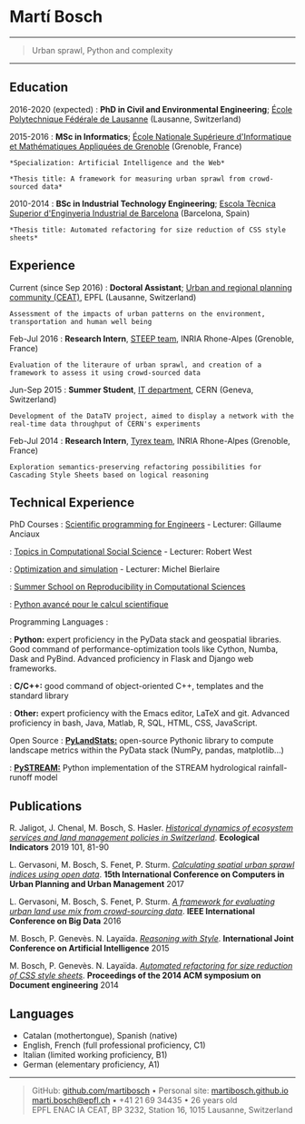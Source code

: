 Martí Bosch
============

----

> Urban sprawl, Python and complexity

----

Education
---------

2016-2020 (expected)
:   **PhD in Civil and Environmental Engineering**; [École Polytechnique Fédérale de Lausanne](https://www.epfl.ch) (Lausanne, Switzerland)

2015-2016
:   **MSc in Informatics**; [École Nationale Supérieure d'Informatique et Mathématiques Appliquées de Grenoble](http://ensimag.grenoble-inp.fr) (Grenoble, France)

    *Specialization: Artificial Intelligence and the Web*
    
    *Thesis title: A framework for measuring urban sprawl from crowd-sourced data*
    
2010-2014
:   **BSc in Industrial Technology Engineering**; [Escola Tècnica Superior d'Enginyeria Industrial de Barcelona](https://www.etseib.upc.edu) (Barcelona, Spain)

    *Thesis title: Automated refactoring for size reduction of CSS style sheets*

Experience
----------

Current (since Sep 2016)
:   **Doctoral Assistant**; [Urban and regional planning community (CEAT)](http://ceat.epfl.ch/), EPFL (Lausanne, Switzerland)

    Assessment of the impacts of urban patterns on the environment, transportation and human well being

Feb-Jul 2016
:   **Research Intern**, [STEEP team](https://team.inria.fr/steep/), INRIA Rhone-Alpes (Grenoble, France)

    Evaluation of the literaure of urban sprawl, and creation of a framework to assess it using crowd-sourced data
    
Jun-Sep 2015
:   **Summer Student**, [IT department](http://information-technology.web.cern.ch/), CERN (Geneva, Switzerland)

    Development of the DataTV project, aimed to display a network with the real-time data throughput of CERN's experiments

Feb-Jul 2014
:   **Research Intern**, [Tyrex team](https://tyrex.inria.fr/), INRIA Rhone-Alpes (Grenoble, France)

    Exploration semantics-preserving refactoring possibilities for Cascading Style Sheets based on logical reasoning

Technical Experience
--------------------

PhD Courses
: [Scientific programming for Engineers](http://edu.epfl.ch/coursebook/en/scientific-programming-for-engineers-MATH-611) - Lecturer: Gillaume Anciaux

: [Topics in Computational Social Science](https://edu.epfl.ch/coursebook/en/topics-in-computational-social-science-CS-718) - Lecturer: Robert West

: [Optimization and simulation](https://edu.epfl.ch/coursebook/en/optimization-and-simulation-MATH-600) - Lecturer: Michel Bierlaire

: [Summer School on Reproducibility in Computational Sciences](http://rcs18.ethz.ch/)

: [Python avancé pour le calcul scientifique](http://lyoncalcul.univ-lyon1.fr/events/2017/python/)

Programming Languages
:   

:   **Python:** expert proficiency in the PyData stack and geospatial libraries. Good command of performance-optimization tools like Cython, Numba, Dask and PyBind. Advanced proficiency in Flask and Django web frameworks.

:   **C/C++:** good command of object-oriented C++, templates and the standard library

:   **Other:** expert proficiency with the Emacs editor, LaTeX and git. Advanced proficiency in bash, Java, Matlab, R, SQL, HTML, CSS, JavaScript.


Open Source
:   [**PyLandStats:**](https://github.com/martibosch/pylandstats) open-source Pythonic library to compute landscape metrics within the PyData stack (NumPy, pandas, matplotlib...)

:   [**PySTREAM:**](https://github.com/martibosch/pystream) Python implementation of the STREAM hydrological rainfall-runoff model

Publications
------------

R. Jaligot, J. Chenal, M. Bosch, S. Hasler. [*Historical dynamics of ecosystem services and land management policies in Switzerland*](https://www.sciencedirect.com/science/article/pii/S1470160X1930007X). **Ecological Indicators** 2019 101, 81-90

L. Gervasoni, M. Bosch, S. Fenet, P. Sturm. [*Calculating spatial urban sprawl indices using open data*](https://hal.inria.fr/hal-01535469/). **15th International Conference on Computers in Urban Planning and Urban Management** 2017

L. Gervasoni, M. Bosch, S. Fenet, P. Sturm. [*A framework for evaluating urban land use mix from crowd-sourcing data*](https://ieeexplore.ieee.org/abstract/document/7840844/). **IEEE International Conference on Big Data** 2016

M. Bosch, P. Genevès. N. Layaïda. [*Reasoning with Style*](http://www.aaai.org/ocs/index.php/IJCAI/IJCAI15/paper/download/10741/10972). **International Joint Conference on Artificial Intelligence** 2015

M. Bosch, P. Genevès. N. Layaïda. [*Automated refactoring for size reduction of CSS style sheets*](https://dl.acm.org/citation.cfm?id=2644885). **Proceedings of the 2014 ACM symposium on Document engineering** 2014

Languages
---------

* Catalan (mothertongue), Spanish (native)
* English, French (full professional proficiency, C1)
* Italian (limited working proficiency, B1)
* German (elementary proficiency, A1)

----

> GitHub: [github.com/martibosch](https://github.com/martibosch) • Personal site: [martibosch.github.io](https://martibosch.github.io)\
> <marti.bosch@epfl.ch> • +41 21 69 34435 • 26 years old\
> EPFL ENAC IA CEAT, BP 3232, Station 16, 1015 Lausanne, Switzerland

